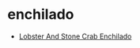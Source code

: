 # enchilado

 * [Lobster And Stone Crab Enchilado](../index/l/lobster-and-stone-crab-enchilado-234798.json)
